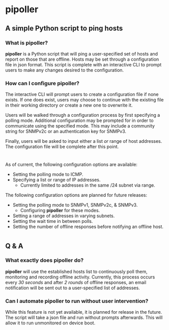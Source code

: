 # pipoller
## A simple Python script to ping hosts

### What is pipoller?

**pipoller** is a Python script that will ping a user-specified set of hosts and report on those that are offline. Hosts may be set through a configuration file in json format. This script is complete with an interactive CLI to prompt users to make any changes desired to the configuration.

### How can I configure pipoller?

The interactive CLI will prompt users to create a configuration file if none exists. If one does exist, users may choose to continue with the existing file in their working directory *or* create a new one to overwrite it. 

Users will be walked through a configuration process by first specifying a polling mode. Additional configuration may be prompted for in order to communicate using the specified mode. This may include a community string for SNMPv2c or an authentication key for SNMPv3. 

Finally, users will be asked to input either a list *or* range of host addresses. The configuration file will be complete after this point.

#
As of current, the following configuration options are available:
* Setting the polling mode to ICMP.
* Specifying a list or range of IP addresses.
  * Currently limited to addresses in the same /24 subnet via range.

The following configuration options are planned for future releases:
* Setting the polling mode to SNMPv1, SNMPv2c, & SNMPv3.
  * Configuring **pipoller** for these modes.
* Setting a range of addresses in varying subnets.
* Setting the wait time in between polls.
* Setting the number of offline responses before notifying an offline host.
#

## Q & A
### What exactly does pipoller do?

**pipoller** will use the established hosts list to continuously poll them, monitoring and recording offline activity. Currently, this process occurs every *30 seconds* and after *2 rounds* of offline responses, an email notification will be sent out to a user-specified list of addresses. 

### Can I automate pipoller to run without user intervention?

While this feature is not yet available, it is planned for release in the future. The script will take a json file and run without prompts afterwards. This will allow it to run unmonitored on device boot.
